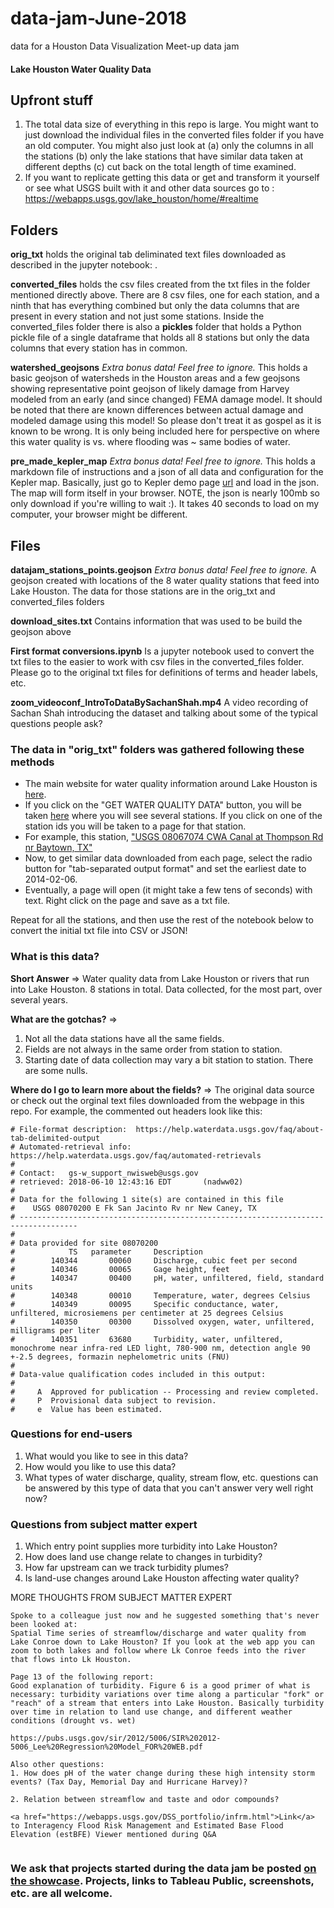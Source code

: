 # data-jam-June-2018
data for a Houston Data Visualization Meet-up data jam

#### Lake Houston Water Quality Data

## Upfront stuff
1. The total data size of everything in this repo is large. You might want to just download the individual files in the converted files folder if you have an old computer. You might also just look at (a) only the columns in all the stations (b) only the lake stations that have similar data taken at different depths (c) cut back on the total length of time examined.
2. If you want to replicate getting this data or get and transform it yourself or see what USGS built with it and other data sources go to : https://webapps.usgs.gov/lake_houston/home/#realtime


## Folders
<b>orig_txt</b> holds the original tab deliminated text files downloaded as described in the jupyter notebook: <First format conversions.ipynb>.

<b>converted_files</b> holds the csv files created from the txt files in the folder mentioned directly above. There are 8 csv files, one for each station, and a ninth that has everything combined but only the data columns that are present in every station and not just some stations. Inside the converted_files folder there is also a <b>pickles</b> folder that holds a Python pickle file of a single dataframe that holds all 8 stations but only the data columns that every station has in common.

<b>watershed_geojsons</b> <i>Extra bonus data! Feel free to ignore.</i> This holds a basic geojson of watersheds in the Houston areas and a few geojsons showing representative point geojson of likely damage from Harvey modeled from an early (and since changed) FEMA damage model. It should be noted that there are known differences between actual damage and modeled damage using this model! So please don't treat it as gospel as it is known to be wrong. It is only being included here for perspective on where this water quality is vs. where flooding was ~ same bodies of water.

<b>pre_made_kepler_map</b>  <i>Extra bonus data! Feel free to ignore.</i> This holds a markdown file of instructions and a json of all data and configuration for the Kepler map. Basically, just go to Kepler demo page <a href="https://uber.github.io/kepler.gl/#/demo">url</a> and load in the json. The map will form itself in your browser. NOTE, the json is nearly 100mb so only download if you're willing to wait :). It takes 40 seconds to load on my computer, your browser might be different.

## Files
<b>datajam_stations_points.geojson</b> <i>Extra bonus data! Feel free to ignore.</i> A geojson created with locations of the 8 water quality stations that feed into Lake Houston. The data for those stations are in the orig_txt and converted_files folders

<b>download_sites.txt</b> Contains information that was used to be build the geojson above

<b>First format conversions.ipynb</b> Is a jupyter notebook used to convert the txt files to the easier to work with csv files in the converted_files folder. Please go to the original txt files for definitions of terms and header labels, etc. 

<b>zoom_videoconf_IntroToDataBySachanShah.mp4</b> A video recording of Sachan Shah introducing the dataset and talking about some of the typical questions people ask?

### The data in "orig_txt" folders was gathered following these methods
- The main website for water quality information around Lake Houston is <a href="https://webapps.usgs.gov/lake_houston/home/#realtime">here</a>.
- If you click on the "GET WATER QUALITY DATA" button, you will be taken <a href="https://waterdata.usgs.gov/tx/nwis/current?multiple_site_no=08067074%2C08068000%2C08068500%2C08069500%2C08070200%2C295826095082200%2C295554095093402%2C294643095035200%2C294607085042700%2C08071330&index_pmcode_STATION_NM=1&index_pmcode_DATETIME=2&format=station_list&group_key=NONE&sort_key_2=site_no&html_table_group_key=NONE&rdb_compression=file&list_of_search_criteria=multiple_site_no%2Crealtime_parameter_selection">here</a> where you will see several stations. If you click on one of the station ids you will be taken to a page for that station.
- For example, this station, <a href="https://waterdata.usgs.gov/tx/nwis/uv/?site_no=08067074&agency_cd=USGS&amp;">"USGS 08067074 CWA Canal at Thompson Rd nr Baytown, TX"</a>
- Now, to get similar data downloaded from each page, select the radio button for "tab-separated output format" and set the earliest date to 2014-02-06.
- Eventually, a page will open (it might take a few tens of seconds) with text. Right click on the page and save as a txt file. 

Repeat for all the stations, and then use the rest of the notebook below to convert the initial txt file into CSV or JSON!

### What is this data?
<b>Short Answer</b> => Water quality data from Lake Houston or rivers that run into Lake Houston. 8 stations in total. Data collected, for the most part, over several years.

<b>What are the gotchas?</b> => 
1. Not all the data stations have all the same fields. 
2. Fields are not always in the same order from station to station. 
3. Starting date of data collection may vary a bit station to station. There are some nulls.

<b>Where do I go to learn more about the fields?</b> => The original data source or check out the orginal text files downloaded from the webpage in this repo. For example, the commented out headers look like this:

```
# File-format description:  https://help.waterdata.usgs.gov/faq/about-tab-delimited-output
# Automated-retrieval info: https://help.waterdata.usgs.gov/faq/automated-retrievals
#
# Contact:   gs-w_support_nwisweb@usgs.gov
# retrieved: 2018-06-10 12:43:16 EDT       (nadww02)
#
# Data for the following 1 site(s) are contained in this file
#    USGS 08070200 E Fk San Jacinto Rv nr New Caney, TX
# -----------------------------------------------------------------------------------
#
# Data provided for site 08070200
#            TS   parameter     Description
#        140344       00060     Discharge, cubic feet per second
#        140346       00065     Gage height, feet
#        140347       00400     pH, water, unfiltered, field, standard units
#        140348       00010     Temperature, water, degrees Celsius
#        140349       00095     Specific conductance, water, unfiltered, microsiemens per centimeter at 25 degrees Celsius
#        140350       00300     Dissolved oxygen, water, unfiltered, milligrams per liter
#        140351       63680     Turbidity, water, unfiltered, monochrome near infra-red LED light, 780-900 nm, detection angle 90 +-2.5 degrees, formazin nephelometric units (FNU)
#
# Data-value qualification codes included in this output:
#        
#     A  Approved for publication -- Processing and review completed.
#     P  Provisional data subject to revision.
#     e  Value has been estimated.
```



### Questions for end-users
1. What would you like to see in this data?
2. How would you like to use this data?
3. What types of water discharge, quality, stream flow, etc. questions can be answered by this type of data that you can't answer very well right now?

### Questions from subject matter expert
1. Which entry point supplies more turbidity into Lake Houston?
2. How does land use change relate to changes in turbidity?
3. How far upstream can we track turbidity plumes?
4. Is land-use changes around Lake Houston affecting water quality?

MORE THOUGHTS FROM SUBJECT MATTER EXPERT

```
Spoke to a colleague just now and he suggested something that's never been looked at:
Spatial Time series of streamflow/discharge and water quality from Lake Conroe down to Lake Houston? If you look at the web app you can zoom to both lakes and follow where Lk Conroe feeds into the river that flows into Lk Houston.

Page 13 of the following report:
Good explanation of turbidity. Figure 6 is a good primer of what is necessary: turbidity variations over time along a particular "fork" or "reach" of a stream that enters into Lake Houston. Basically turbidity over time in relation to land use change, and different weather conditions (drought vs. wet)

https://pubs.usgs.gov/sir/2012/5006/SIR%202012-5006_Lee%20Regression%20Model_FOR%20WEB.pdf

Also other questions:
1. How does pH of the water change during these high intensity storm events? (Tax Day, Memorial Day and Hurricane Harvey)?

2. Relation between streamflow and taste and odor compounds?

<a href="https://webapps.usgs.gov/DSS_portfolio/infrm.html">Link</a> to Interagency Flood Risk Management and Estimated Base Flood Elevation (estBFE) Viewer mentioned during Q&A


```
### We ask that projects started during the data jam be posted <a href="https://houstondatavis.github.io/data-jams/">on the showcase</a>. Projects, links to Tableau Public, screenshots, etc. are all welcome.



